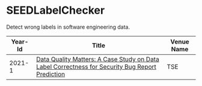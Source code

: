 # SEEDLabelChecker
Detect wrong labels in software engineering data.



| Year-Id | Title                                                                                                                                                                     | Venue Name |
| ------- | ------------------------------------------------------------------------------------------------------------------------------------------------------------------------- | ---------------- |
| 2021-1  | [Data Quality Matters: A Case Study on Data Label Correctness for Security Bug Report Prediction](https://ieeexplore.ieee.org/document/9371393)                                                 | TSE           |
